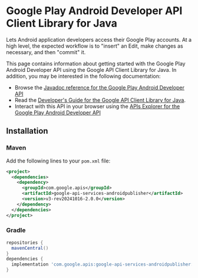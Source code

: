 # Google Play Android Developer API Client Library for Java

Lets Android application developers access their Google Play accounts. At a high level, the expected workflow is to "insert" an Edit, make changes as necessary, and then "commit" it. 

This page contains information about getting started with the Google Play Android Developer API
using the Google API Client Library for Java. In addition, you may be interested
in the following documentation:

* Browse the [Javadoc reference for the Google Play Android Developer API][javadoc]
* Read the [Developer's Guide for the Google API Client Library for Java][google-api-client].
* Interact with this API in your browser using the [APIs Explorer for the Google Play Android Developer API][api-explorer]

## Installation

### Maven

Add the following lines to your `pom.xml` file:

```xml
<project>
  <dependencies>
    <dependency>
      <groupId>com.google.apis</groupId>
      <artifactId>google-api-services-androidpublisher</artifactId>
      <version>v3-rev20241016-2.0.0</version>
    </dependency>
  </dependencies>
</project>
```

### Gradle

```gradle
repositories {
  mavenCentral()
}
dependencies {
  implementation 'com.google.apis:google-api-services-androidpublisher:v3-rev20241016-2.0.0'
}
```

[javadoc]: https://googleapis.dev/java/google-api-services-androidpublisher/latest/index.html
[google-api-client]: https://github.com/googleapis/google-api-java-client/
[api-explorer]: https://developers.google.com/apis-explorer/#p/androidpublisher/v1/
